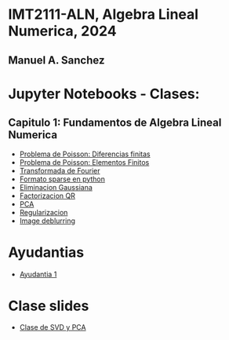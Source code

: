 # IMT2111-ALN, Algebra Lineal Numerica, 2024
## Manuel A. Sanchez

# Jupyter Notebooks - Clases:

## Capitulo 1: Fundamentos de Algebra Lineal Numerica

- [Problema de Poisson: Diferencias finitas](Clases/Capitulo1_Diferencias_Finitas.ipynb)
- [Problema de Poisson: Elementos Finitos](Clases/Capitulo1_Elementos_Finitos.ipynb)
- [Transformada de Fourier](Clases/Capitulo1_FFT_JPEG.ipynb)
- [Formato sparse en python](Clases/Capitulo1_sparse.ipynb)
- [Eliminacion Gaussiana](Clases/Capitulo1_Eliminacion_Gaussiana.ipynb)
- [Factorizacion QR](Clases/Capitulo1_Factorizacion_QR.ipynb)
- [PCA]()
- [Regularizacion](Clases/Capitulo1_regularizacion.ipynb)
- [Image deblurring](Clases/Capitulo1_image_deblurring.ipynb)

# Ayudantias

- [Ayudantia 1]()

# Clase slides
- [Clase de SVD y PCA](Clases/claseSVD.pdf)
